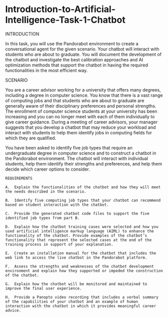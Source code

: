 # Introduction-to-Artificial-Intelligence-Task-1-Chatbot

INTRODUCTION

In this task, you will use the Pandorabot environment to create a conversational agent for the given scenario. Your chatbot will interact with students who are about to graduate. You will document the development of the chatbot and investigate the best calibration approaches and AI optimization methods that support the chatbot in having the required functionalities in the most efficient way.

SCENARIO

You are a career advisor working for a university that offers many degrees, including a degree in computer science. You know that there is a vast range of computing jobs and that students who are about to graduate are generally aware of their disciplinary preferences and personal strengths. The enrollment of computer science students at your university has been increasing and you can no longer meet with each of them individually to give career guidance. During a meeting of career advisors, your manager suggests that you develop a chatbot that may reduce your workload and interact with students to help them identify jobs in computing fields for which they are qualified.

You have been asked to identify five job types that require an undergraduate degree in computer science and to construct a chatbot in the Pandorabot environment. The chatbot will interact with individual students, help them identify their strengths and preferences, and help them decide which career options to consider.

    REQUIREMENTS

    A.  Explain the functionalities of the chatbot and how they will meet the needs described in the scenario.

    B.  Identify five computing job types that your chatbot can recommend based on student interaction with the chatbot.

    C.  Provide the generated chatbot code files to support the five identified job types from part B.

    D.  Explain how the chatbot training cases were selected and how you used artificial intelligence markup language (AIML) to enhance the functionality of the chatbot. Provide examples of the chatbot’s functionality that represent the selected cases at the end of the training process in support of your explanation.

    E.  Create an installation manual for the chatbot that includes the web link to access the live chatbot in the Pandorabot platform.

    F.  Assess the strengths and weaknesses of the chatbot development environment and explain how they supported or impeded the construction of the chatbot.

    G.  Explain how the chatbot will be monitored and maintained to improve the final user experience.

    H.  Provide a Panopto video recording that includes a verbal summary of the capabilities of your chatbot and an example of human interaction with the chatbot in which it provides meaningful career advice.
